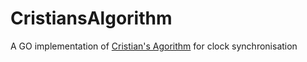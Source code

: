 # CristiansAlgorithm
A GO implementation of [Cristian's Agorithm](https://en.wikipedia.org/wiki/Cristian%27s_algorithm) for clock synchronisation
